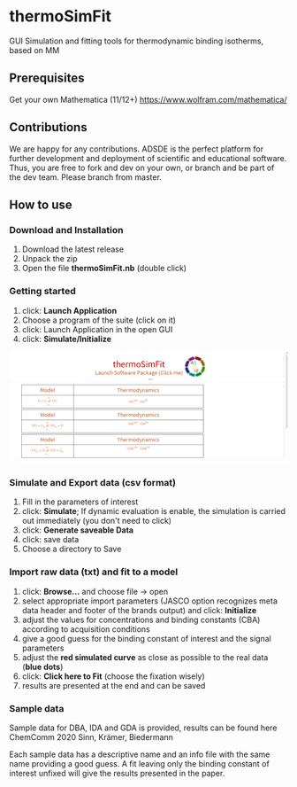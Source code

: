 # thermoSimFit

GUI Simulation and fitting tools for thermodynamic binding isotherms, based on MM

## Prerequisites

Get your own Mathematica (11/12+) <https://www.wolfram.com/mathematica/>

## Contributions

We are happy for any contributions. ADSDE is the perfect platform for further development and deployment of scientific and educational software. Thus, you are free to fork and dev on your own, or branch and be part of the dev team. Please branch from master.

## How to use

### Download and Installation

1. Download the latest release
2. Unpack the zip
3. Open the file **thermoSimFit.nb** (double click)

### Getting started

1. click: **Launch Application**
2. Choose a program of the suite (click on it)
3. click: Launch Application in the open GUI
4. click: **Simulate/Initialize**

![](get_started.gif)

### Simulate and Export data (csv format)

1. Fill in the parameters of interest
2. click: **Simulate**; If dynamic evaluation is enable, the simulation is carried out immediately (you don't need to click)
3. click: **Generate saveable Data**
4. click: save data
5. Choose a directory to Save

### Import raw data (txt) and fit to a model

1. click: **Browse...** and choose file -> open
2. select appropriate import parameters (JASCO option recognizes meta data header and footer of the brands output) and click: **Initialize**
3. adjust the values for concentrations and binding constants (CBA) according to acquisition conditions
4. give a good guess for the binding constant of interest and the signal parameters
5. adjust the **red simulated curve** as close as possible to the real data (**blue dots**)
6. click: **Click here to Fit** (choose the fixation wisely)
7. results are presented at the end and can be saved

### Sample data

Sample data for DBA, IDA and GDA is provided, results can be found here ChemComm 2020 Sinn, Krämer, Biedermann

Each sample data has a descriptive name and an info file with the same name providing a good guess. A fit leaving only the binding constant of interest unfixed will give the results presented in the paper.
